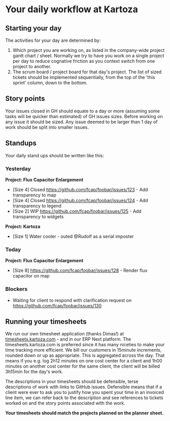 # Your daily workflow at Kartoza

## Starting your day

The activities for your day are determined by:

1. Which project you are working on, as listed in the company-wide project gantt chart / sheet. Normally we try to have you work on a single project per day to reduce cognative friction as you context switch from one project to another.
2. The scrum board / project board for that day's project. The list of sized tickets should be implemented sequentially, from the top of the 'this sprint' column, down to the bottom.

## Story points

Your issues closed in GH should equate to a day or more (assuming some tasks will be quicker than estimated) of GH issues sizes. Before working on any issue it should be sized. Any issue deemed to be larger than 1 day of work should be split into smaller issues.

## Standups

Your daily stand ups should be written like this:

### Yesterday

**Project: Flux Capacitor Enlargement**

* [Size 4] Closed <https://github.com/fcap/foobar/issues/123> - Add transparency to map
* [Size 4] Closed <https://github.com/fcap/foobar/issues/124> - Add transparency to legend
* [Size 2] WIP <https://github.com/fcap/foobar/issues/125> - Add transparency to widgets

**Project: Kartoza**

* [Size 1] Water cooler - outed @Rudolf as a serial imposter

### Today

**Project: Flux Capacitor Enlargement**

* [Size 8] <https://github.com/fcap/foobar/issues/128> - Render flux capacitor on map

### Blockers

* Waiting for client to respond with clarification request on <https://github.com/fcap/foobar/issues/130>

## Running your timesheets

We run our own timesheet application (thanks Dimas!) at [timesheets.kartoza.com](https://timesheets.kartoza.com/) - and in our ERP Next platform. The timesheets.kartoza.com is preferred since it has many niceties to make your time tracking more efficient. We bill our customers in 15minute increments, rounded down or up as appropriate. This is aggregated across the day. That means if you e.g. log 2h12 minutes on one cost center for a client and 1h00 minutes on another cost center for the same client, the client will be billed 3h15min for the day's work.

The descriptions in your timesheets should be defensible, terse descriptions of work with links to GitHub issues. Defensible means that if a client were ever to ask you to justify how you spent your time in an invoiced line item, we can refer back to the description and see references to tickets worked on and the story points associated with the work.

**Your timesheets should match the projects planned on the planner sheet.**
